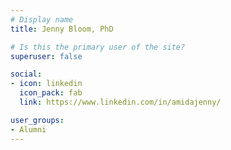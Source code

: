 ```yaml
---
# Display name
title: Jenny Bloom, PhD

# Is this the primary user of the site?
superuser: false

social:
- icon: linkedin
  icon_pack: fab
  link: https://www.linkedin.com/in/amidajenny/

user_groups:
- Alumni
---
```

